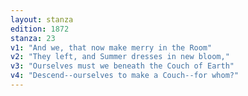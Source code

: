 ```yaml
---
layout: stanza
edition: 1872
stanza: 23
v1: "And we, that now make merry in the Room"
v2: "They left, and Summer dresses in new bloom,"
v3: "Ourselves must we beneath the Couch of Earth"
v4: "Descend--ourselves to make a Couch--for whom?"
---
```


